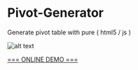 # Pivot-Generator
Generate pivot table with pure ( html5 / js )

![alt text](http://s8.picofile.com/file/8327396484/pivote_method.gif)

[=== ONLINE DEMO ===](http://htmlpreview.github.io/?https://github.com/abizebel/Pivot-Generator/blob/master/index.html)
